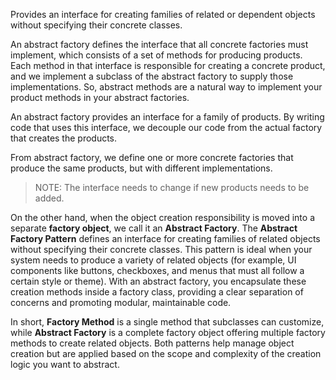
Provides an interface for creating families of related or dependent objects without specifying their concrete classes.

An abstract factory defines the interface that all concrete factories must implement, which consists of a set of methods for producing products. Each method in that interface is responsible for creating a concrete product, and we implement a subclass of the abstract factory to supply those implementations. So, abstract methods are a natural way to implement your product methods in your abstract factories.

An abstract factory provides an interface for a family of products. By writing code that uses this interface, we decouple our code from the actual factory that creates the products.

From abstract factory, we define one or more concrete factories that produce the same products, but with different implementations.

> NOTE: The interface needs to change if new products needs to be added.

On the other hand, when the object creation responsibility is moved into a separate **factory object**, we call it an **Abstract Factory**. The **Abstract Factory Pattern** defines an interface for creating families of related objects without specifying their concrete classes. This pattern is ideal when your system needs to produce a variety of related objects (for example, UI components like buttons, checkboxes, and menus that must all follow a certain style or theme). With an abstract factory, you encapsulate these creation methods inside a factory class, providing a clear separation of concerns and promoting modular, maintainable code.

In short, **Factory Method** is a single method that subclasses can customize, while **Abstract Factory** is a complete factory object offering multiple factory methods to create related objects. Both patterns help manage object creation but are applied based on the scope and complexity of the creation logic you want to abstract.
